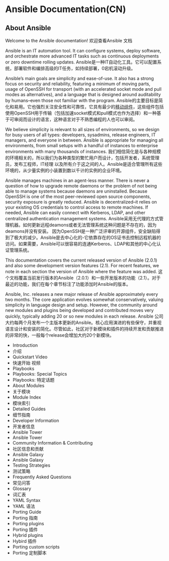  

# Ansible Documentation(CN)

## About Ansible

Welcome to the Ansible documentation!
欢迎查看Ansible 文档

Ansible is an IT automation tool. It can configure systems, deploy software, and orchestrate more advanced IT tasks such as continuous deployments or zero downtime rolling updates.
Ansible是一种IT自动化工具。它可以配置系统，部署软件和编排高级的IT任务，如持续部署，0宕机滚动升级。

Ansible’s main goals are simplicity and ease-of-use. It also has a strong focus on security and reliability, featuring a minimum of moving parts, usage of OpenSSH for transport (with an accelerated socket mode and pull modes as alternatives), and a language that is designed around auditability by humans–even those not familiar with the program.
Ansible的主要目标是简化和易用。它也强烈关注安全性和可靠性，它具有最少的[移动组件](https://en.wikipedia.org/wiki/Moving_parts)，这些组件包括使用OpenSSH用于传输（包括加速socket模式和pull模式也作为选择）和一种基于可审阅而设计的语言，这种语言对于不熟悉编程的人也可以审阅。


We believe simplicity is relevant to all sizes of environments, so we design for busy users of all types: developers, sysadmins, release engineers, IT managers, and everyone in between. Ansible is appropriate for managing all environments, from small setups with a handful of instances to enterprise environments with many thousands of instances.
我们相信简化是与各种规模的环境相关的，所以我们为各种类型的繁忙用户而设计，包括开发者，系统管理员，发布工程师，IT经理 以及所有介于这之间的人。Ansible是适合管理所有这些环境的，从少量实例的小装置到数以千计的实例的企业环境。


Ansible manages machines in an agent-less manner. There is never a question of how to upgrade remote daemons or the problem of not being able to manage systems because daemons are uninstalled. Because OpenSSH is one of the most peer-reviewed open source components, security exposure is greatly reduced. Ansible is decentralized–it relies on your existing OS credentials to control access to remote machines. If needed, Ansible can easily connect with Kerberos, LDAP, and other centralized authentication management systems.
Ansible采用无代理的方式管理机器。如何更新远程deamons或者无法管理系统这种问题是不存在的，因为deamons并没有安装。
因为OpenSSH是一种广泛评审的开源组件，安全缺陷得到了极大的减少。Ansible是去中心化的-它依靠存在的OS证书去控制远程机器的访问。如果需要，Ansible可以很容易的连通Kerberos、LDAP和其他的中心化认证管理系统。


This documentation covers the current released version of Ansible (2.0.1) and also some development version features (2.1). For recent features, we note in each section the version of Ansible where the feature was added.
这个文档覆盖当前发行版本的Ansible（2.0.1）和一些开发版本的功能（2.1）。对于最近的功能，我们在每个章节标注了功能添加时Ansible的版本。

Ansible, Inc. releases a new major release of Ansible approximately every two months. The core application evolves somewhat conservatively, valuing simplicity in language design and setup. However, the community around new modules and plugins being developed and contributed moves very quickly, typically adding 20 or so new modules in each release.
Ansible 公司 大约每两个月发布一个主版本更新的Ansible。核心应用演进的有些保守，并重视语言设计和安装的简化。尽管如此，社区对于新模块和插件的持续开发和贡献推进的非常的快，一般每个release会增加大约20个新模块。

- Introduction
- 介绍
- Quickstart Video
- 快速开始 视频
- Playbooks
- Playbooks: Special Topics
- Playbooks: 特定话题
- About Modules
- 关于模块
- Module Index
- 模块索引
- Detailed Guides
- 细节指南
- Developer Information
- 开发者信息
- Ansible Tower
- Ansible Tower
- Community Information & Contributing
- 社区信息和贡献
- Ansible Galaxy
- Ansible Galaxy
- Testing Strategies
- 测试策略
- Frequently Asked Questions
- 常见问答
- Glossary
- 词汇表
- YAML Syntax
- YAML 语法
- Porting Guide
- Porting 指南
- Porting plugins
- Porting 插件
- Hybrid plugins
- Hybird 插件
- Porting custom scripts
- Porting 定制脚本

